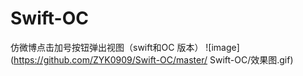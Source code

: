 # Swift-OC
仿微博点击加号按钮弹出视图（swift和OC 版本）
![image](https://github.com/ZYK0909/Swift-OC/master/
        Swift-OC/效果图.gif)
